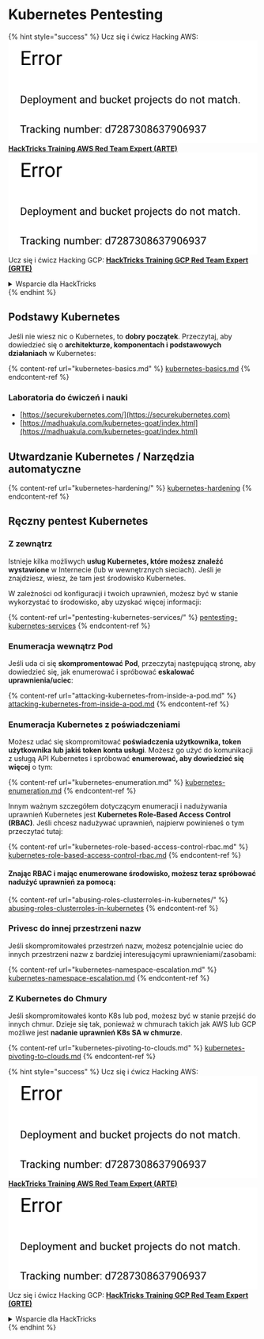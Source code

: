 # Kubernetes Pentesting

{% hint style="success" %}
Ucz się i ćwicz Hacking AWS:<img src="../../.gitbook/assets/image (1) (1).png" alt="" data-size="line">[**HackTricks Training AWS Red Team Expert (ARTE)**](https://training.hacktricks.xyz/courses/arte)<img src="../../.gitbook/assets/image (1) (1).png" alt="" data-size="line">\
Ucz się i ćwicz Hacking GCP: <img src="../../.gitbook/assets/image (2).png" alt="" data-size="line">[**HackTricks Training GCP Red Team Expert (GRTE)**<img src="../../.gitbook/assets/image (2).png" alt="" data-size="line">](https://training.hacktricks.xyz/courses/grte)

<details>

<summary>Wsparcie dla HackTricks</summary>

* Sprawdź [**plany subskrypcyjne**](https://github.com/sponsors/carlospolop)!
* **Dołącz do** 💬 [**grupy Discord**](https://discord.gg/hRep4RUj7f) lub [**grupy telegram**](https://t.me/peass) lub **śledź** nas na **Twitterze** 🐦 [**@hacktricks\_live**](https://twitter.com/hacktricks\_live)**.**
* **Podziel się sztuczkami hackingowymi, przesyłając PR-y do** [**HackTricks**](https://github.com/carlospolop/hacktricks) i [**HackTricks Cloud**](https://github.com/carlospolop/hacktricks-cloud) repozytoriów github.

</details>
{% endhint %}

## Podstawy Kubernetes

Jeśli nie wiesz nic o Kubernetes, to **dobry początek**. Przeczytaj, aby dowiedzieć się o **architekturze, komponentach i podstawowych działaniach** w Kubernetes:

{% content-ref url="kubernetes-basics.md" %}
[kubernetes-basics.md](kubernetes-basics.md)
{% endcontent-ref %}

### Laboratoria do ćwiczeń i nauki

* [https://securekubernetes.com/](https://securekubernetes.com)
* [https://madhuakula.com/kubernetes-goat/index.html](https://madhuakula.com/kubernetes-goat/index.html)

## Utwardzanie Kubernetes / Narzędzia automatyczne

{% content-ref url="kubernetes-hardening/" %}
[kubernetes-hardening](kubernetes-hardening/)
{% endcontent-ref %}

## Ręczny pentest Kubernetes

### Z zewnątrz

Istnieje kilka możliwych **usług Kubernetes, które możesz znaleźć wystawione** w Internecie (lub w wewnętrznych sieciach). Jeśli je znajdziesz, wiesz, że tam jest środowisko Kubernetes.

W zależności od konfiguracji i twoich uprawnień, możesz być w stanie wykorzystać to środowisko, aby uzyskać więcej informacji:

{% content-ref url="pentesting-kubernetes-services/" %}
[pentesting-kubernetes-services](pentesting-kubernetes-services/)
{% endcontent-ref %}

### Enumeracja wewnątrz Pod

Jeśli uda ci się **skompromentować Pod**, przeczytaj następującą stronę, aby dowiedzieć się, jak enumerować i spróbować **eskalować uprawnienia/uciec**:

{% content-ref url="attacking-kubernetes-from-inside-a-pod.md" %}
[attacking-kubernetes-from-inside-a-pod.md](attacking-kubernetes-from-inside-a-pod.md)
{% endcontent-ref %}

### Enumeracja Kubernetes z poświadczeniami

Możesz udać się skompromitować **poświadczenia użytkownika, token użytkownika lub jakiś token konta usługi**. Możesz go użyć do komunikacji z usługą API Kubernetes i spróbować **enumerować, aby dowiedzieć się więcej** o tym:

{% content-ref url="kubernetes-enumeration.md" %}
[kubernetes-enumeration.md](kubernetes-enumeration.md)
{% endcontent-ref %}

Innym ważnym szczegółem dotyczącym enumeracji i nadużywania uprawnień Kubernetes jest **Kubernetes Role-Based Access Control (RBAC)**. Jeśli chcesz nadużywać uprawnień, najpierw powinieneś o tym przeczytać tutaj:

{% content-ref url="kubernetes-role-based-access-control-rbac.md" %}
[kubernetes-role-based-access-control-rbac.md](kubernetes-role-based-access-control-rbac.md)
{% endcontent-ref %}

#### Znając RBAC i mając enumerowane środowisko, możesz teraz spróbować nadużyć uprawnień za pomocą:

{% content-ref url="abusing-roles-clusterroles-in-kubernetes/" %}
[abusing-roles-clusterroles-in-kubernetes](abusing-roles-clusterroles-in-kubernetes/)
{% endcontent-ref %}

### Privesc do innej przestrzeni nazw

Jeśli skompromitowałeś przestrzeń nazw, możesz potencjalnie uciec do innych przestrzeni nazw z bardziej interesującymi uprawnieniami/zasobami:

{% content-ref url="kubernetes-namespace-escalation.md" %}
[kubernetes-namespace-escalation.md](kubernetes-namespace-escalation.md)
{% endcontent-ref %}

### Z Kubernetes do Chmury

Jeśli skompromitowałeś konto K8s lub pod, możesz być w stanie przejść do innych chmur. Dzieje się tak, ponieważ w chmurach takich jak AWS lub GCP możliwe jest **nadanie uprawnień K8s SA w chmurze**.

{% content-ref url="kubernetes-pivoting-to-clouds.md" %}
[kubernetes-pivoting-to-clouds.md](kubernetes-pivoting-to-clouds.md)
{% endcontent-ref %}

{% hint style="success" %}
Ucz się i ćwicz Hacking AWS:<img src="../../.gitbook/assets/image (1) (1).png" alt="" data-size="line">[**HackTricks Training AWS Red Team Expert (ARTE)**](https://training.hacktricks.xyz/courses/arte)<img src="../../.gitbook/assets/image (1) (1).png" alt="" data-size="line">\
Ucz się i ćwicz Hacking GCP: <img src="../../.gitbook/assets/image (2).png" alt="" data-size="line">[**HackTricks Training GCP Red Team Expert (GRTE)**<img src="../../.gitbook/assets/image (2).png" alt="" data-size="line">](https://training.hacktricks.xyz/courses/grte)

<details>

<summary>Wsparcie dla HackTricks</summary>

* Sprawdź [**plany subskrypcyjne**](https://github.com/sponsors/carlospolop)!
* **Dołącz do** 💬 [**grupy Discord**](https://discord.gg/hRep4RUj7f) lub [**grupy telegram**](https://t.me/peass) lub **śledź** nas na **Twitterze** 🐦 [**@hacktricks\_live**](https://twitter.com/hacktricks\_live)**.**
* **Podziel się sztuczkami hackingowymi, przesyłając PR-y do** [**HackTricks**](https://github.com/carlospolop/hacktricks) i [**HackTricks Cloud**](https://github.com/carlospolop/hacktricks-cloud) repozytoriów github.

</details>
{% endhint %}
